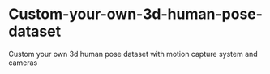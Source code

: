 # Custom-your-own-3d-human-pose-dataset
Custom your own 3d human pose dataset with motion capture system and cameras
